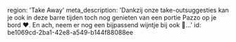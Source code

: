 region: 'Take Away'
meta_description: 'Dankzij onze take-outsuggesties kan je ook in deze barre tijden toch nog genieten van een portie Pazzo op je bord ❤️. En ach, neem er nog een bijpassend wijntje bij ook 🍷...'
id: be1069cd-2ba1-42e8-a549-b144f88088ee
